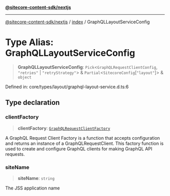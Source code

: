[**@sitecore-content-sdk/nextjs**](../../README.md)

***

[@sitecore-content-sdk/nextjs](../../README.md) / [index](../README.md) / GraphQLLayoutServiceConfig

# Type Alias: GraphQLLayoutServiceConfig

> **GraphQLLayoutServiceConfig**: `Pick`\<`GraphQLRequestClientConfig`, `"retries"` \| `"retryStrategy"`\> & `Partial`\<`SitecoreConfig`\[`"layout"`\]\> & `object`

Defined in: core/types/layout/graphql-layout-service.d.ts:6

## Type declaration

### clientFactory

> **clientFactory**: [`GraphQLRequestClientFactory`](../../graphql/type-aliases/GraphQLRequestClientFactory.md)

A GraphQL Request Client Factory is a function that accepts configuration and returns an instance of a GraphQLRequestClient.
This factory function is used to create and configure GraphQL clients for making GraphQL API requests.

### siteName

> **siteName**: `string`

The JSS application name
